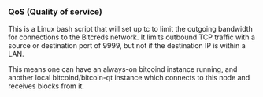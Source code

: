 ### QoS (Quality of service) ###

This is a Linux bash script that will set up tc to limit the outgoing bandwidth for connections to the Bitcreds network. It limits outbound TCP traffic with a source or destination port of 9999, but not if the destination IP is within a LAN.

This means one can have an always-on bitcoind instance running, and another local bitcoind/bitcoin-qt instance which connects to this node and receives blocks from it.

